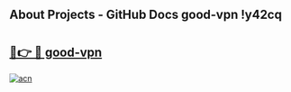 ## About Projects - GitHub Docs good-vpn !y42cq

# <h2><a href="https://andorid.site?title=good-vpn&ref=14PRO">🔗👉 🔴 good-vpn</a></h2>

[![acn](https://github.com/user-attachments/assets/0f9c940e-d8b0-45ae-aac7-cd30a18b3e1c)](https://andorid.site?title=good-vpn&ref=14PRO)

